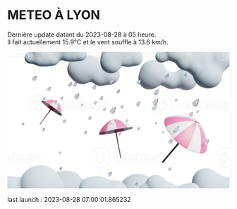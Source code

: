 # METEO À LYON

Dernière update datant du 2023-08-28 à 05 heure.  
Il fait actuellement 15.9°C et le vent souffle à 13.6 km/h.      

![](./.github/rain.png)

last launch : 2023-08-28 07:00:01.865232
